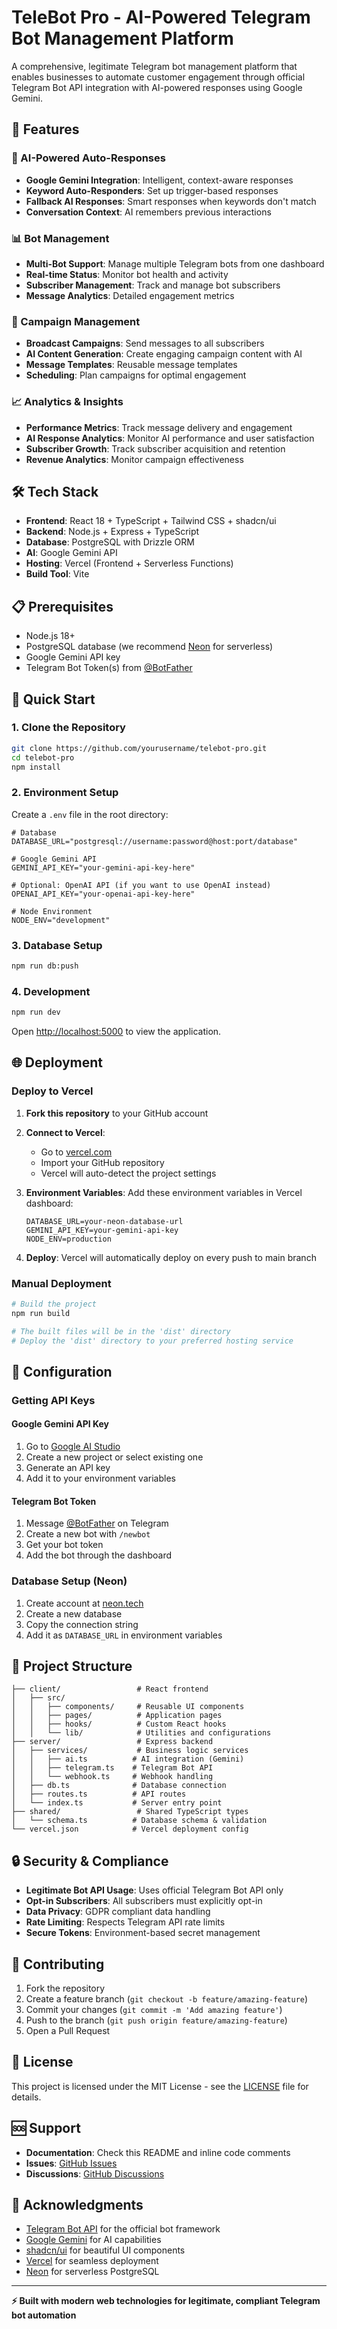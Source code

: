 # TeleBot Pro - AI-Powered Telegram Bot Management Platform

A comprehensive, legitimate Telegram bot management platform that enables businesses to automate customer engagement through official Telegram Bot API integration with AI-powered responses using Google Gemini.

## 🚀 Features

### 🤖 AI-Powered Auto-Responses
- **Google Gemini Integration**: Intelligent, context-aware responses
- **Keyword Auto-Responders**: Set up trigger-based responses
- **Fallback AI Responses**: Smart responses when keywords don't match
- **Conversation Context**: AI remembers previous interactions

### 📊 Bot Management
- **Multi-Bot Support**: Manage multiple Telegram bots from one dashboard
- **Real-time Status**: Monitor bot health and activity
- **Subscriber Management**: Track and manage bot subscribers
- **Message Analytics**: Detailed engagement metrics

### 📢 Campaign Management
- **Broadcast Campaigns**: Send messages to all subscribers
- **AI Content Generation**: Create engaging campaign content with AI
- **Message Templates**: Reusable message templates
- **Scheduling**: Plan campaigns for optimal engagement

### 📈 Analytics & Insights
- **Performance Metrics**: Track message delivery and engagement
- **AI Response Analytics**: Monitor AI performance and user satisfaction
- **Subscriber Growth**: Track subscriber acquisition and retention
- **Revenue Analytics**: Monitor campaign effectiveness

## 🛠 Tech Stack

- **Frontend**: React 18 + TypeScript + Tailwind CSS + shadcn/ui
- **Backend**: Node.js + Express + TypeScript
- **Database**: PostgreSQL with Drizzle ORM
- **AI**: Google Gemini API
- **Hosting**: Vercel (Frontend + Serverless Functions)
- **Build Tool**: Vite

## 📋 Prerequisites

- Node.js 18+ 
- PostgreSQL database (we recommend [Neon](https://neon.tech) for serverless)
- Google Gemini API key
- Telegram Bot Token(s) from [@BotFather](https://t.me/BotFather)

## 🚀 Quick Start

### 1. Clone the Repository

```bash
git clone https://github.com/yourusername/telebot-pro.git
cd telebot-pro
npm install
```

### 2. Environment Setup

Create a `.env` file in the root directory:

```env
# Database
DATABASE_URL="postgresql://username:password@host:port/database"

# Google Gemini API
GEMINI_API_KEY="your-gemini-api-key-here"

# Optional: OpenAI API (if you want to use OpenAI instead)
OPENAI_API_KEY="your-openai-api-key-here"

# Node Environment
NODE_ENV="development"
```

### 3. Database Setup

```bash
npm run db:push
```

### 4. Development

```bash
npm run dev
```

Open [http://localhost:5000](http://localhost:5000) to view the application.

## 🌐 Deployment

### Deploy to Vercel

1. **Fork this repository** to your GitHub account

2. **Connect to Vercel**:
   - Go to [vercel.com](https://vercel.com)
   - Import your GitHub repository
   - Vercel will auto-detect the project settings

3. **Environment Variables**:
   Add these environment variables in Vercel dashboard:
   ```
   DATABASE_URL=your-neon-database-url
   GEMINI_API_KEY=your-gemini-api-key
   NODE_ENV=production
   ```

4. **Deploy**: 
   Vercel will automatically deploy on every push to main branch

### Manual Deployment

```bash
# Build the project
npm run build

# The built files will be in the 'dist' directory
# Deploy the 'dist' directory to your preferred hosting service
```

## 🔧 Configuration

### Getting API Keys

#### Google Gemini API Key
1. Go to [Google AI Studio](https://aistudio.google.com/)
2. Create a new project or select existing one
3. Generate an API key
4. Add it to your environment variables

#### Telegram Bot Token
1. Message [@BotFather](https://t.me/BotFather) on Telegram
2. Create a new bot with `/newbot`
3. Get your bot token
4. Add the bot through the dashboard

### Database Setup (Neon)
1. Create account at [neon.tech](https://neon.tech)
2. Create a new database
3. Copy the connection string
4. Add it as `DATABASE_URL` in environment variables

## 📁 Project Structure

```
├── client/                 # React frontend
│   ├── src/
│   │   ├── components/     # Reusable UI components
│   │   ├── pages/          # Application pages
│   │   ├── hooks/          # Custom React hooks
│   │   └── lib/            # Utilities and configurations
├── server/                 # Express backend
│   ├── services/           # Business logic services
│   │   ├── ai.ts          # AI integration (Gemini)
│   │   ├── telegram.ts    # Telegram Bot API
│   │   └── webhook.ts     # Webhook handling
│   ├── db.ts              # Database connection
│   ├── routes.ts          # API routes
│   └── index.ts           # Server entry point
├── shared/                 # Shared TypeScript types
│   └── schema.ts          # Database schema & validation
└── vercel.json            # Vercel deployment config
```

## 🔒 Security & Compliance

- **Legitimate Bot API Usage**: Uses official Telegram Bot API only
- **Opt-in Subscribers**: All subscribers must explicitly opt-in
- **Data Privacy**: GDPR compliant data handling
- **Rate Limiting**: Respects Telegram API rate limits
- **Secure Tokens**: Environment-based secret management

## 🤝 Contributing

1. Fork the repository
2. Create a feature branch (`git checkout -b feature/amazing-feature`)
3. Commit your changes (`git commit -m 'Add amazing feature'`)
4. Push to the branch (`git push origin feature/amazing-feature`)
5. Open a Pull Request

## 📄 License

This project is licensed under the MIT License - see the [LICENSE](LICENSE) file for details.

## 🆘 Support

- **Documentation**: Check this README and inline code comments
- **Issues**: [GitHub Issues](https://github.com/yourusername/telebot-pro/issues)
- **Discussions**: [GitHub Discussions](https://github.com/yourusername/telebot-pro/discussions)

## 🙏 Acknowledgments

- [Telegram Bot API](https://core.telegram.org/bots/api) for the official bot framework
- [Google Gemini](https://deepmind.google/technologies/gemini/) for AI capabilities
- [shadcn/ui](https://ui.shadcn.com/) for beautiful UI components
- [Vercel](https://vercel.com) for seamless deployment
- [Neon](https://neon.tech) for serverless PostgreSQL

---

**⚡ Built with modern web technologies for legitimate, compliant Telegram bot automation**